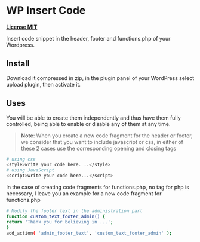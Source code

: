 # WP Insert Code

[**License MIT**](https://github.com/javiervilchezl/wp-insert-code/blob/master/LICENSE)

Insert code snippet in the header, footer and functions.php of your Wordpress.

## Install

Download it compressed in zip, in the plugin panel of your WordPress select upload plugin, then activate it.

## Uses

You will be able to create them independently and thus have them fully controlled, being able to enable or disable any of them at any time.

>**Note**: When you create a new code fragment for the header or footer, we consider that you want to include javascript or css, in either of these 2 cases use the corresponding opening and closing tags

```bash
# using css
<style>write your code here. ..</style>
# using JavaScript
<script>write your code here...</script>
```
In the case of creating code fragments for functions.php, no tag for php is necessary, I leave you an example for a new code fragment for functions.php

```bash
# Modify the footer text in the administration part
function custom_text_footer_admin() {
return 'Thank you for believing in ...';
}
add_action( 'admin_footer_text', 'custom_text_footer_admin' );
```





